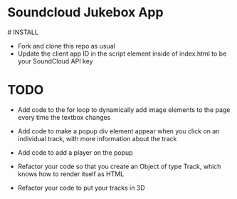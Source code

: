 # Soundcloud Jukebox App

# INSTALL

* Fork and clone this repo as usual
* Update the client app ID in the script element inside of index.html to be your SoundCloud API key

# TODO

* Add code to the for loop to dynamically add image elements to the page every time the textbox changes

* Add code to make a popup div element appear when you click on an individual track, with more information about the track

* Add code to add a player on the popup

* Refactor your code so that you create an Object of type Track, which knows how to render itself as HTML

* Refactor your code to put your tracks in 3D